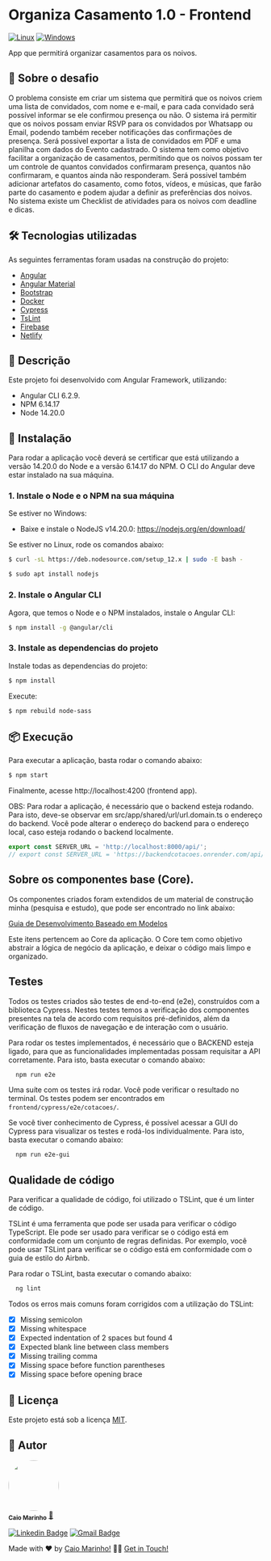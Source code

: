 # Organiza Casamento 1.0 - Frontend

[![Linux](https://svgshare.com/i/Zhy.svg)](https://svgshare.com/i/Zhy.svg)
[![Windows](https://svgshare.com/i/ZhY.svg)](https://svgshare.com/i/ZhY.svg)

App que permitirá organizar casamentos para os noivos.


## 🚀 Sobre o desafio

O problema consiste em criar um sistema que permitirá que os noivos criem uma lista de convidados, com nome e e-mail, e
para cada convidado será possível informar se ele confirmou presença ou não. O sistema irá permitir que os noivos possam enviar RSVP para os convidados por Whatsapp ou Email, podendo também receber notificações das confirmações de presença.
Será possivel exportar a lista de convidados em PDF e uma planilha com dados do Evento cadastrado. O sistema tem como objetivo facilitar a organização de casamentos, permitindo que os noivos possam ter um controle de quantos convidados confirmaram presença, quantos não confirmaram, e quantos ainda não responderam.
Será possivel também adicionar artefatos do casamento, como fotos, vídeos, e músicas, que farão parte do casamento e podem ajudar a definir as preferências dos noivos.
No sistema existe um Checklist de atividades para os noivos com deadline e dicas.

## 🛠 Tecnologias utilizadas

As seguintes ferramentas foram usadas na construção do projeto:

- [Angular](https://angular.io/)
- [Angular Material](https://material.angular.io/)
- [Bootstrap](https://getbootstrap.com/)
- [Docker](https://www.docker.com/)
- [Cypress](https://www.cypress.io/)
- [TsLint](https://palantir.github.io/tslint/)
- [Firebase](https://firebase.google.com/)
- [Netlify](https://www.netlify.com/)

## 📝 Descrição

Este projeto foi desenvolvido com Angular Framework, utilizando:

- Angular CLI 6.2.9.
- NPM 6.14.17
- Node 14.20.0

## 🚀 Instalação

Para rodar a aplicação você deverá se certificar que está utilizando a versão 14.20.0 do Node e a versão 6.14.17 do NPM.
O CLI do Angular deve estar instalado na sua máquina.

### 1. Instale o Node e o NPM na sua máquina

Se estiver no Windows:

- Baixe e instale o NodeJS v14.20.0: https://nodejs.org/en/download/

Se estiver no Linux, rode os comandos abaixo:

```sh
$ curl -sL https://deb.nodesource.com/setup_12.x | sudo -E bash -
```

```sh
$ sudo apt install nodejs
```

### 2. Instale o Angular CLI

Agora, que temos o Node e o NPM instalados, instale o Angular CLI:

```sh
$ npm install -g @angular/cli
```

### 3. Instale as dependencias do projeto

Instale todas as dependencias do projeto:

```sh
$ npm install
```

Execute:

```sh
$ npm rebuild node-sass
```

## 📦 Execução

Para executar a aplicação, basta rodar o comando abaixo:

```sh
$ npm start
```

Finalmente, acesse http://localhost:4200 (frontend app).

OBS: Para rodar a aplicação, é necessário que o backend esteja rodando. Para isto, deve-se observar em src/app/shared/url/url.domain.ts o endereço do backend. Você pode alterar o endereço do backend para o endereço local, caso esteja rodando o backend localmente.

```ts
export const SERVER_URL = 'http://localhost:8000/api/';
// export const SERVER_URL = 'https://backendcotacoes.onrender.com/api/';
```

## Sobre os componentes base (Core).

Os componentes criados foram extendidos de um material de construção minha (pesquisa e estudo), que pode ser encontrado
no link abaixo:

[Guia de Desenvolvimento Baseado em Modelos](https://drive.google.com/file/d/1ZZz3DmO4nUPzsE9P3pCJr34AMUqEpKt1/view?usp=sharing)

Este itens pertencem ao Core da aplicação. O Core tem como objetivo abstrair a lógica de negócio da aplicação, e deixar
o código mais limpo e organizado.

## Testes

Todos os testes criados são testes de end-to-end (e2e), construídos com a biblioteca Cypress. Nestes testes temos a
verificação dos componentes presentes na tela de acordo com requisitos pré-definidos, além da verificação de fluxos de
navegação e de interação com o usuário.

Para rodar os testes implementados, é necessário que o BACKEND esteja ligado, para que as funcionalidades implementadas
possam requisitar a API corretamente. Para isto, basta executar o comando abaixo:

```bash
  npm run e2e
```

Uma suíte com os testes irá rodar. Você pode verificar o resultado no terminal. Os testes podem ser encontrados
em `frontend/cypress/e2e/cotacoes/`.

Se você tiver conhecimento de Cypress, é possível acessar a GUI do Cypress para visualizar os testes e rodá-los
individualmente. Para isto, basta executar o comando abaixo:

```bash
  npm run e2e-gui
```

## Qualidade de código

Para verificar a qualidade de código, foi utilizado o TSLint, que é um linter de código.

TSLint é uma ferramenta que pode ser usada para verificar o código TypeScript. Ele pode ser usado para verificar se o
código está em conformidade com um conjunto de regras definidas. Por exemplo, você pode usar TSLint para verificar se o
código está em conformidade com o guia de estilo do Airbnb.

Para rodar o TSLint, basta executar o comando abaixo:

```bash
  ng lint
```

Todos os erros mais comuns foram corrigidos com a utilização do TSLint:

- [x] Missing semicolon
- [x] Missing whitespace
- [x] Expected indentation of 2 spaces but found 4
- [x] Expected blank line between class members
- [x] Missing trailing comma
- [x] Missing space before function parentheses
- [x] Missing space before opening brace

## 📝 Licença

Este projeto está sob a licença [MIT](https://opensource.org/licenses/MIT).

## 📝 Autor

<a href="#">
 <img style="border-radius: 50%;" src="https://avatars.githubusercontent.com/u/7137962?v=4" width="100px;" alt=""/>
</a>
 <br />
 <sub><b>Caio Marinho</b></sub>
 <a href="#" title="Caio Marinho">🚀</a>

[![Linkedin Badge](https://img.shields.io/badge/-Caio%20Marinho-blue?style=flat-square&logo=Linkedin&logoColor=white&link=https://www.linkedin.com/in/caiomarinho/)](https://www.linkedin.com/in/caiomarinho/)
[![Gmail Badge](https://img.shields.io/badge/-caiomarinho8@gmail.com-c14438?style=flat-square&logo=Gmail&logoColor=white&link=mailto:caiomarinho8@gmail.com)](mailto:caiomarinho8@gmail.com)

Made with ❤️ by [Caio Marinho!](https://caiomarinho.tech/) 👋🏽 [Get in Touch!](https://www.linkedin.com/in/caiomarinho/)
